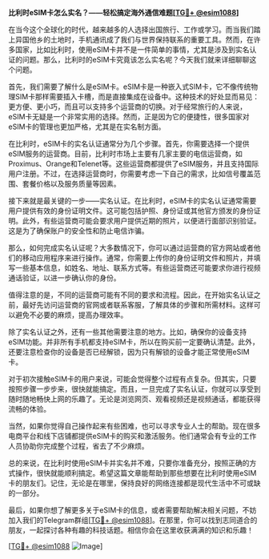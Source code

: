 **比利时eSIM卡怎么实名？——轻松搞定海外通信难题[[TG💪+ @esim1088](https://t.me/s/esim1088)]**

在当今这个全球化的时代，越来越多的人选择出国旅行、工作或学习。而当我们踏上异国他乡的土地时，手机通讯成了我们与世界保持联系的重要工具。然而，在许多国家，比如比利时，使用eSIM卡并不是一件简单的事情，尤其是涉及到实名认证的问题。那么，比利时的eSIM卡究竟该怎么实名呢？今天我们就来详细聊聊这个问题。

首先，我们需要了解什么是eSIM卡。eSIM卡是一种嵌入式SIM卡，它不像传统物理SIM卡那样需要插入卡槽，而是直接集成在设备中。这种技术的好处显而易见：更方便、更小巧，而且可以支持多个运营商的切换。对于经常旅行的人来说，eSIM卡无疑是一个非常实用的选择。然而，正是因为它的便捷性，很多国家对eSIM卡的管理也更加严格，尤其是在实名制方面。

在比利时，eSIM卡的实名认证通常分为几个步骤。首先，你需要选择一个提供eSIM服务的运营商。目前，比利时市场上主要有几家主要的电信运营商，如Proximus、Orange和Telenet等。这些运营商都提供了eSIM服务，并且支持国际用户注册。不过，在选择运营商时，你需要考虑一下自己的需求，比如信号覆盖范围、套餐价格以及服务质量等因素。

接下来就是最关键的一步——实名认证。在比利时，eSIM卡的实名认证通常需要用户提供有效的身份证明文件。这可能包括护照、身份证或其他官方颁发的身份证明。此外，有些运营商可能会要求用户提供近期的照片，以便进行面部识别验证。这是为了确保账户的安全性和防止电信诈骗。

那么，如何完成实名认证呢？大多数情况下，你可以通过运营商的官方网站或者他们的移动应用程序来进行操作。通常，你需要上传你的身份证明文件和照片，并填写一些基本信息，如姓名、地址、联系方式等。有些运营商还可能要求你进行视频通话验证，以进一步确认你的身份。

值得注意的是，不同的运营商可能有不同的要求和流程。因此，在开始实名认证之前，最好先访问运营商的官网或者联系客服，了解具体的步骤和所需材料。这样可以避免不必要的麻烦，提高办理效率。

除了实名认证之外，还有一些其他需要注意的地方。比如，确保你的设备支持eSIM功能。并非所有手机都支持eSIM卡，所以在购买前一定要确认清楚。此外，还要注意检查你的设备是否已经解锁，因为只有解锁的设备才能正常使用eSIM卡。

对于初次接触eSIM卡的用户来说，可能会觉得整个过程有点复杂。但其实，只要按照步骤一步步来，很快就能搞定。而且，一旦完成了实名认证，你就可以享受到随时随地畅快上网的乐趣了。无论是浏览网页、观看视频还是视频通话，都能获得流畅的体验。

当然，如果你觉得自己操作起来有些困难，也可以寻求专业人士的帮助。现在很多电商平台和线下店铺都提供eSIM卡的购买和激活服务。他们通常会有专业的工作人员协助你完成整个过程，省去了不少麻烦。

总的来说，在比利时使用eSIM卡并实名并不难，只要你准备充分，按照正确的方式操作，很快就能顺利搞定。希望这篇文章能帮助到那些想要在比利时使用eSIM卡的朋友们。记住，无论是在哪里，保持良好的网络连接都是现代生活中不可或缺的一部分。

最后，如果你想了解更多关于eSIM卡的信息，或者需要帮助解决相关问题，不妨加入我们的Telegram群组[[TG💪+ @esim1088](https://t.me/s/esim1088)]。在那里，你可以找到志同道合的朋友，一起探讨各种有趣的科技话题。相信你会在这里收获满满的知识和乐趣！

[[TG💪+ @esim1088](https://t.me/s/esim1088) ![Image](https://i.postimg.cc/4NQfJmqS/Snipaste-2025-05-13-00-14-12.png)]